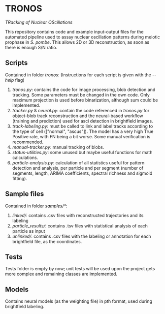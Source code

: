 # TRONOS
*TRacking of Nuclear OScillations*

This repository contains code and example input-output files for the automated pipeline used to assay nuclear oscillation patterns during meiotic prophase in <em>S. pombe</em>. This allows 2D or 3D reconstruction, as soon as there is enough S/N ratio.


## Scripts
Contained in folder *tronos*:
(Instructions for each script is given with the <em>--help</em> flag)
1. *tronos.py*: contains the code for image processing, blob detection and tracking. Some parameters must be changed in the own code. Only maximum projection is used before binarization, although sum could be implemented.
2. *tracker.py* & *neural.py*: contain the code referenced in *tronos.py* for object-blob track reconstruction and the neural-based workflow (training and prediction) used for asci detection in brightfield images.
3. *track-labeling.py*: must be called to link and label tracks according to the type of cell (["normal", "ascus"]). The model has a very high True Positive rate, with FN being a bit worse. Some manual verification is recommended.
4. *manual-tracker.py*: manual tracking of blobs.
5. *status-utilities.py*: some unused but maybe useful functions for math calculations.
6. *particle-analysis.py*: calculation of all statistics useful for pattern detection and analysis, per particle and per segment (number of segments, length, ARIMA coefficients, spectral richness and sigmoid fitting).

## Sample files
Contained in folder *samples/\**:
1. *linked/*: contains .csv files with reconstructed trajectories and its labeling
2. *particle_results/*: contains .tsv files with statistical analysis of each particle as input
3. *unlinked/*: contains .csv files with the labeling or annotation for each brightfield file, as the coordinates.

## Tests
Tests folder is empty by now; unit tests will be used upon the project gets more complex and remaining classes are implemented.

## Models
Contains neural models (as the weighting file) in pth format, used during brightfield labeling.
